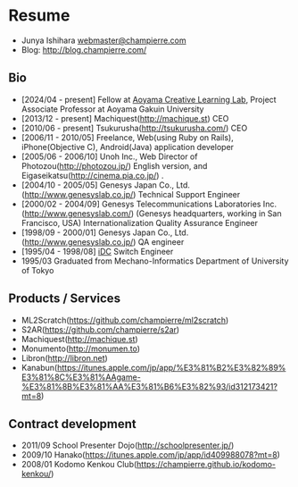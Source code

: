 # Resume
* Junya Ishihara <webmaster@champierre.com>
* Blog: http://blog.champierre.com/

## Bio
* [2024/04 - present] Fellow at [Aoyama Creative Learning Lab](https://sites.google.com/view/tukumanalab/home), Project Associate Professor at Aoyama Gakuin University
* [2013/12 - present] Machiquest(http://machique.st) CEO
* [2010/06 - present] Tsukurusha(http://tsukurusha.com/) CEO
* [2006/11 - 2010/05] Freelance, Web(using Ruby on Rails), iPhone(Objective C), Android(Java) application developer
* [2005/06 - 2006/10] Unoh Inc., Web Director of Photozou(http://photozou.jp/) English version, and Eigaseikatsu(http://cinema.pia.co.jp/) .
* [2004/10 - 2005/05] Genesys Japan Co., Ltd.(http://www.genesyslab.co.jp/) Technical Support Engineer
* [2000/02 - 2004/09] Genesys Telecommunications Laboratories Inc. (http://www.genesyslab.com/) (Genesys headquarters, working in San Francisco, USA) Internationalization Quality Assurance Engineer
* [1998/09 - 2000/01] Genesys Japan Co., Ltd.(http://www.genesyslab.co.jp/) QA engineer
* [1995/04 - 1998/08] [iDC](https://ja.wikipedia.org/wiki/IDC%E3%83%95%E3%83%AD%E3%83%B3%E3%83%86%E3%82%A3%E3%82%A2) Switch Engineer
* 1995/03 Graduated from Mechano-Informatics Department of University of Tokyo

## Products / Services
* ML2Scratch(https://github.com/champierre/ml2scratch)
* S2AR(https://github.com/champierre/s2ar)
* Machiquest(http://machique.st)
* Monumento(http://monumen.to)
* Libron(http://libron.net)
* Kanabun(https://itunes.apple.com/jp/app/%E3%81%B2%E3%82%89%E3%81%8C%E3%81%AAgame-%E3%81%8B%E3%81%AA%E3%81%B6%E3%82%93/id312173421?mt=8)

## Contract development
* 2011/09 School Presenter Dojo(http://schoolpresenter.jp/)
* 2009/10 Hanako(https://itunes.apple.com/jp/app/id409988078?mt=8)
* 2008/01 Kodomo Kenkou Club(https://champierre.github.io/kodomo-kenkou/)
